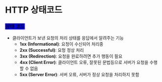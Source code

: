 # HTTP 상태코드

### <mark style="background-color:blue;">상태 코드</mark>

* 클라이언트가 보낸 요청의 처리 상태를 응답에서 알려주는 기능
  * **1xx (Informational)**: 요청이 수신되어 처리중
  * **2xx (Successful)**: 요청 정상 처리
  * **3xx (Redirection)**: 요청을 완료하려면 추가 행동이 필요
  * **4xx (Client Error)**: 클라이언트 오류, 잘못된 문법등으로 서버가 요청을 수행할 수 없음
  * **5xx (Server Error)**: 서버 오류, 서버가 정상 요청을 처리하지 못함
